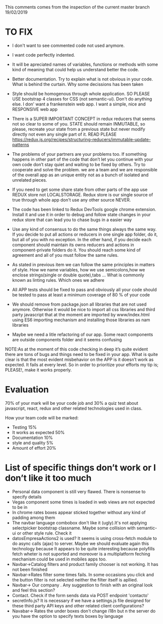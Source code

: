 This comments comes from the inspection of the current master branch 19/02/2019

# TO FIX

* I don't want to see commented code not used anymore.

* I want code perfectly indented.

* It will be apreciated names of variables, functions or methods with some kind of meaning that could help us understand better the code.

* Better documentation. Try to explain what is not obvious in your code. What is behind the curtain. Why some decissions has been taken

* Style should be homogenous through whole application. SO PLEASE USE bootstrap 4 classes for CSS (not semantic-ui). Don't do anything else. I don' want a frankenstein web app. I want a simple, nice and RESPONSIVE web app

* There is a SUPER IMPORTANT CONCEPT in redux reducers that seems not so clear to some of you. STATE should remain INMUTABLE, so please, recreate your state from a previous state but never modify directly not even any single part of it. READ PLEASE https://redux.js.org/recipes/structuring-reducers/immutable-update-patterns

* The problems of your partners are your problems too. If something happens in other part of the code that don’t let you continue with your own code don’t stay quiet and waiting to be fixed by others. Try to cooperate and solve the problem. we are a team and we are responsible of the overall app as an unique entity not as a bunch of isolated and unrelated pieces.

* If you need to get some share state from other parts of the app use REDUX store not LOCALSTORAGE.  Redux store is our single source of true through whole app don't use any other source NEVER.

* The code has been linked to Redux DevTools google chrome extension. Install it and use it in order to debug and follow state changes in your redux store that can lead you to chase bugs in a easier way

* Use any kind of consensus to do the same things always the same way. If you decide to put all actions or reducers in one single app folder, do it, but all of you with no exception. In the other hand, if you decide each component should maintain its owns reducers and actions in component-private folders do it. You should reach some kind of agreement and all of you must follow the same rules.

* As stated in previous item we can follow the same principles in matters of style. How we name variables, how we use semicolons,how we enclose strings(single or double quote),tabs ... What is commonly known as linting rules. Which ones we adhere

* All APP tests should be fixed to pass and obviously all your code should be tested to pass at least a minimum coverage of 80 % of your code

* We should remove from package.json all libraries that are not used anymore. Otherwise it would be nice to import all css libraries and third party javascript that at the moment are imported by www/index.html using ES6 importing mechanism and installing those libraries as nam libraries

* Maybe we need a litle refactoring of our app. Some react components are outside components folder and it seems confusing

NOTE:As at the moment of this code checking in deep it’s quite evident there are tons of bugs and things need to be fixed in your app. What is quite clear is that the most evident misbehavior on the APP is it doesn’t work as expected. It fails at every level. So in order to prioritize your efforts my tip is; PLEASE!, make it works properly.


# Evaluation
70% of your mark will be your code job and 30% a quiz test about javascript, react, redux and other related technologies used in class.

How your team code will be marked:
* Testing 15%
* It works as expected 50%
* Documentation 10%
* style and quality 5%
* Amount of effort 20%


# List of specific things don’t work or I don’t like it too much 

* Personal data component is still very flawed. There is nonsense to specify details 
* Vegas component some times is loaded in web views are not expected to be in
* In chrome rates boxes appear sticked together without any kind of padding among them
* The navbar language combobox don't like it (ugly).It's not applying selectpicker bootstrap classname. Maybe some collision with semantic-ui or other style rule. Check it
* datosEmpresaActions2 is used? It seems is using cross-fetch module to do async calls (ajax)  to server. Maybe we should evaluate again this technology because It appears to be quite interesting because polyfills fetch wheter is not suported and moreover is a multiplatform feching mechanism could be used in mobiles apps too.
* Navbar->Catalog filters and product family chooser is not working. It has not been finished
* Navbar->Rates filter some times fails. In some occasions you click and the button filter is not selected neither the filter itself is apllied.
* Navbar-> Our company . Any suggestion to finish with an original look and feel this section?
* Contact. Check if the form sends data via POST endpoint 'contacto'
* secretInfo.js? It is necessary if we have a settings.js file designed for these third party API keys and other related client configurations?
* Navabar-> Rates the under boxes don't change i18n but n the server do you have the option to specify texts boxes by language

   

